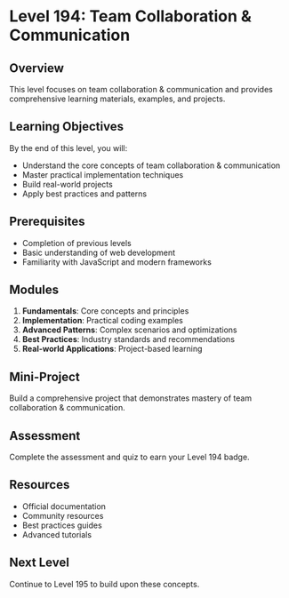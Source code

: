 # Level 194: Team Collaboration & Communication

## Overview
This level focuses on team collaboration & communication and provides comprehensive learning materials, examples, and projects.

## Learning Objectives
By the end of this level, you will:
- Understand the core concepts of team collaboration & communication
- Master practical implementation techniques
- Build real-world projects
- Apply best practices and patterns

## Prerequisites
- Completion of previous levels
- Basic understanding of web development
- Familiarity with JavaScript and modern frameworks

## Modules
1. **Fundamentals**: Core concepts and principles
2. **Implementation**: Practical coding examples
3. **Advanced Patterns**: Complex scenarios and optimizations
4. **Best Practices**: Industry standards and recommendations
5. **Real-world Applications**: Project-based learning

## Mini-Project
Build a comprehensive project that demonstrates mastery of team collaboration & communication.

## Assessment
Complete the assessment and quiz to earn your Level 194 badge.

## Resources
- Official documentation
- Community resources
- Best practices guides
- Advanced tutorials

## Next Level
Continue to Level 195 to build upon these concepts.
